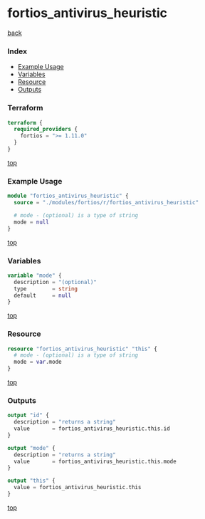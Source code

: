 # fortios_antivirus_heuristic

[back](../fortios.md)

### Index

- [Example Usage](#example-usage)
- [Variables](#variables)
- [Resource](#resource)
- [Outputs](#outputs)

### Terraform

```terraform
terraform {
  required_providers {
    fortios = ">= 1.11.0"
  }
}
```

[top](#index)

### Example Usage

```terraform
module "fortios_antivirus_heuristic" {
  source = "./modules/fortios/r/fortios_antivirus_heuristic"

  # mode - (optional) is a type of string
  mode = null
}
```

[top](#index)

### Variables

```terraform
variable "mode" {
  description = "(optional)"
  type        = string
  default     = null
}
```

[top](#index)

### Resource

```terraform
resource "fortios_antivirus_heuristic" "this" {
  # mode - (optional) is a type of string
  mode = var.mode
}
```

[top](#index)

### Outputs

```terraform
output "id" {
  description = "returns a string"
  value       = fortios_antivirus_heuristic.this.id
}

output "mode" {
  description = "returns a string"
  value       = fortios_antivirus_heuristic.this.mode
}

output "this" {
  value = fortios_antivirus_heuristic.this
}
```

[top](#index)
